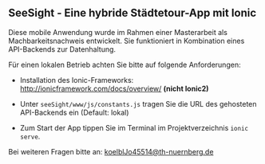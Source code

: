 ## SeeSight - Eine hybride Städtetour-App mit Ionic

Diese mobile Anwendung wurde im Rahmen einer Masterarbeit als Machbarkeitsnachweis entwickelt. Sie funktioniert in Kombination eines API-Backends zur Datenhaltung. 

Für einen lokalen Betrieb achten Sie bitte auf folgende Anforderungen:

* Installation des Ionic-Frameworks: http://ionicframework.com/docs/overview/ **(nicht Ionic2)**

* Unter ``seeSight/www/js/constants.js`` tragen Sie die URL des gehosteten API-Backends ein (Default: lokal)

* Zum Start der App tippen Sie im Terminal im Projektverzeichnis ``ionic serve``.

Bei weiteren Fragen bitte an: koelblJo45514@th-nuernberg.de
